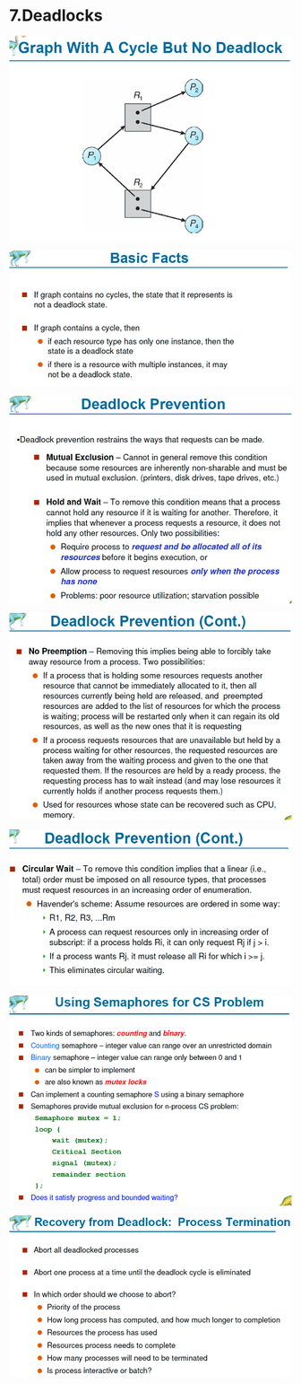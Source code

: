 # 7.Deadlocks

![](../.gitbook/assets/image%20%28125%29.png)

![](../.gitbook/assets/image%20%28124%29.png)

![](../.gitbook/assets/image%20%28133%29.png)

![](../.gitbook/assets/image%20%2837%29.png)

![](../.gitbook/assets/image%20%28118%29.png)

![](../.gitbook/assets/image%20%28146%29.png)

![](../.gitbook/assets/image%20%281%29.png)

